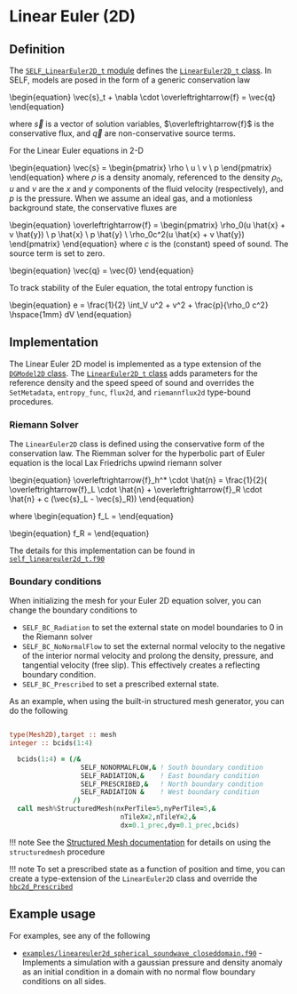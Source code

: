 # Linear Euler (2D)

## Definition
The [`SELF_LinearEuler2D_t` module](../ford/module/self_lineareuler2d_t.html) defines the [`LinearEuler2D_t` class](ford/type/lineareuler2d_t.html). In SELF, models are posed in the form of a generic conservation law

\begin{equation}
\vec{s}_t + \nabla \cdot \overleftrightarrow{f} = \vec{q}
\end{equation}

where $\vec{s}$ is a vector of solution variables, $\overleftrightarrow{f}$ is the conservative flux, and $\vec{q}$ are non-conservative source terms. 

For the Linear Euler equations in 2-D

\begin{equation}
\vec{s} = \begin{pmatrix}
\rho \\ 
u \\ 
v \\ 
p
\end{pmatrix}
\end{equation}
where $\rho$ is a density anomaly, referenced to the density $\rho_0$, $u$ and $v$ are the $x$ and $y$ components of the fluid velocity (respectively), and $p$ is the pressure. When we assume an ideal gas, and a motionless background state, the conservative fluxes are

\begin{equation}
\overleftrightarrow{f} = \begin{pmatrix}
\rho_0(u \hat{x} + v \hat{y}) \\
p \hat{x} \\
p \hat{y} \\
\rho_0c^2(u \hat{x} + v \hat{y})
\end{pmatrix}
\end{equation}
where $c$ is the (constant) speed of sound. The source term is set to zero.

\begin{equation}
\vec{q} = \vec{0}
\end{equation}

To track stability of the Euler equation, the total entropy function is

\begin{equation}
e = \frac{1}{2} \int_V u^2 + v^2 + \frac{p}{\rho_0 c^2} \hspace{1mm} dV
\end{equation}

## Implementation
The Linear Euler 2D model is implemented as a type extension of the [`DGModel2D` class](../ford/type/dgmodel2d_t.html). The [`LinearEuler2D_t` class](../ford/type/lineareuler2d_t.html) adds parameters for the reference density and the speed speed of sound and overrides the `SetMetadata`, `entropy_func`, `flux2d`, and `riemannflux2d` type-bound procedures.

### Riemann Solver
The `LinearEuler2D` class is defined using the conservative form of the conservation law. The Riemman solver for the hyperbolic part of Euler equation is the local Lax Friedrichs upwind riemann solver

\begin{equation}
\overleftrightarrow{f}_h^* \cdot \hat{n} = \frac{1}{2}( \overleftrightarrow{f}_L \cdot \hat{n}  + \overleftrightarrow{f}_R \cdot \hat{n}  + c (\vec{s}_L - \vec{s}_R))
\end{equation}

where 
\begin{equation}
f_L = 
\end{equation}

\begin{equation}
f_R = 
\end{equation}

The details for this implementation can be found in [`self_lineareuler2d_t.f90`](../ford/sourcefile/self_lineareuler2d_t.f90.html)

### Boundary conditions
When initializing the mesh for your Euler 2D equation solver, you can change the boundary conditions to 

* `SELF_BC_Radiation` to set the external state on model boundaries to 0 in the Riemann solver
* `SELF_BC_NoNormalFlow` to set the external normal velocity to the negative of the interior normal velocity and prolong the density, pressure, and tangential velocity (free slip). This effectively creates a reflecting boundary condition.
* `SELF_BC_Prescribed` to set a prescribed external state.


As an example, when using the built-in structured mesh generator, you can do the following

```fortran

type(Mesh2D),target :: mesh
integer :: bcids(1:4)

  bcids(1:4) = (/&
                  SELF_NONORMALFLOW,& ! South boundary condition
                  SELF_RADIATION,&    ! East boundary condition
                  SELF_PRESCRIBED,&   ! North boundary condition
                  SELF_RADIATION &    ! West boundary condition
                /)   
  call mesh%StructuredMesh(nxPerTile=5,nyPerTile=5,&
                            nTileX=2,nTileY=2,&
                            dx=0.1_prec,dy=0.1_prec,bcids)

```

!!! note
    See the [Structured Mesh documentation](../MeshGeneration/StructuredMesh.md) for details on using the `structuredmesh` procedure

!!! note
    To set a prescribed state as a function of position and time, you can create a type-extension of the `LinearEuler2D` class and override the [`hbc2d_Prescribed`](../ford/proc/hbc2d_prescribed_model.html) 


## Example usage

For examples, see any of the following

* [`examples/lineareuler2d_spherical_soundwave_closeddomain.f90`](https://github.com/FluidNumerics/SELF/blob/main/examples/linear_euler2d_spherical_soundwave_closeddomain.f90) - Implements a simulation with a gaussian pressure and density anomaly as an initial condition in a domain with no normal flow boundary conditions on all sides.